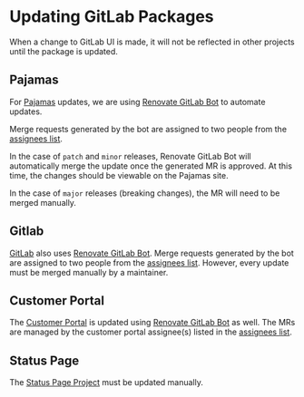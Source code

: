 # Updating GitLab Packages

When a change to GitLab UI is made, it will not be reflected in other projects until the package is updated.

## Pajamas
For [Pajamas](https://gitlab.com/gitlab-org/gitlab-services/design.gitlab.com) updates, we are using [Renovate GitLab Bot](https://gitlab.com/leipert-projects/renovate-gitlab-bot) to automate updates.

Merge requests generated by the bot are assigned to two people from the [assignees list](https://gitlab.com/gitlab-org/frontend/renovate-gitlab-bot/-/blob/master/config.js).

In the case of `patch` and `minor` releases, Renovate GitLab Bot will automatically merge the update once the generated MR is approved. At this time, the changes should be viewable on the Pajamas site.

In the case of `major` releases (breaking changes), the MR will need to be merged manually.

## Gitlab

[GitLab](https://gitlab.com/gitlab-org/gitlab) also uses [Renovate GitLab Bot](https://gitlab.com/gitlab-org/frontend/renovate-gitlab-bot). Merge requests generated by the bot are assigned to two people from the [assignees list](https://gitlab.com/gitlab-org/frontend/renovate-gitlab-bot/-/blob/master/config.js). However, every update must be merged manually by a maintainer.

## Customer Portal

The [Customer Portal](https://gitlab.com/gitlab-org/customers-gitlab-com) is updated using [Renovate GitLab Bot](https://gitlab.com/leipert-projects/renovate-gitlab-bot) as well. The MRs are managed by the customer portal assignee(s) listed in the [assignees list](https://gitlab.com/gitlab-org/frontend/renovate-gitlab-bot/-/blob/master/config.js).

## Status Page

The [Status Page Project](https://gitlab.com/gitlab-org/status-page) must be updated manually.
